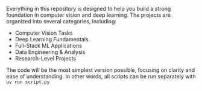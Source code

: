 Everything in this repository is designed to help you build a strong foundation in computer vision and deep learning. The projects are organized into several categories, including:

- Computer Vision Tasks
- Deep Learning Fundamentals
- Full-Stack ML Applications
- Data Engineering & Analysis
- Research-Level Projects

The code will be the most simplest version possible, focusing on clarity and ease of understanding.
In other words, all scripts can be run separately with `uv run script.py`